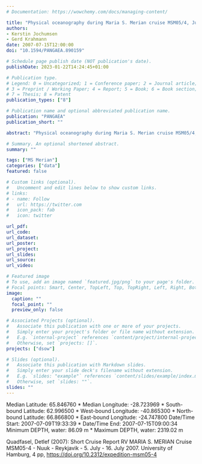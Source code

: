 ```yaml
---
# Documentation: https://wowchemy.com/docs/managing-content/

title: "Physical oceanography during Maria S. Merian cruise MSM05/4, July 2007. Institut für Meereskunde, Universität Hamburg. "
authors: 
- Kerstin Jochumsen
- Gerd Krahmann
date: 2007-07-15T12:00:00
doi: "10.1594/PANGAEA.890159"

# Schedule page publish date (NOT publication's date).
publishDate: 2023-01-22T14:24:45+01:00

# Publication type.
# Legend: 0 = Uncategorized; 1 = Conference paper; 2 = Journal article;
# 3 = Preprint / Working Paper; 4 = Report; 5 = Book; 6 = Book section;
# 7 = Thesis; 8 = Patent
publication_types: ["8"]

# Publication name and optional abbreviated publication name.
publication: "PANGAEA"
publication_short: ""

abstract: "Physical oceanography during Maria S. Merian cruise MSM05/4, 9-15 July 2007."

# Summary. An optional shortened abstract.
summary: ""

tags: ["MS Merian"]
categories: ["data"]
featured: false

# Custom links (optional).
#   Uncomment and edit lines below to show custom links.
# links:
# - name: Follow
#   url: https://twitter.com
#   icon_pack: fab
#   icon: twitter

url_pdf:
url_code:
url_dataset:
url_poster:
url_project:
url_slides:
url_source:
url_video:

# Featured image
# To use, add an image named `featured.jpg/png` to your page's folder. 
# Focal points: Smart, Center, TopLeft, Top, TopRight, Left, Right, BottomLeft, Bottom, BottomRight.
image:
  caption: ""
  focal_point: ""
  preview_only: false

# Associated Projects (optional).
#   Associate this publication with one or more of your projects.
#   Simply enter your project's folder or file name without extension.
#   E.g. `internal-project` references `content/project/internal-project/index.md`.
#   Otherwise, set `projects: []`.
projects: ["dsow"]

# Slides (optional).
#   Associate this publication with Markdown slides.
#   Simply enter your slide deck's filename without extension.
#   E.g. `slides: "example"` references `content/slides/example/index.md`.
#   Otherwise, set `slides: ""`.
slides: ""
---
```

Median Latitude: 65.846760 * Median Longitude: -28.723969 * South-bound Latitude: 62.996500 * West-bound Longitude: -40.865300 * North-bound Latitude: 66.866800 * East-bound Longitude: -24.747800
Date/Time Start: 2007-07-09T19:33:39 * Date/Time End: 2007-07-15T09:00:34
Minimum DEPTH, water: 86.09 m * Maximum DEPTH, water: 2319.02 m

Quadfasel, Detlef (2007): Short Cruise Report RV MARIA S. MERIAN Cruise MSM05-4 - Nuuk - Reykjavik - 5. July - 16. July 2007. University of Hamburg, 4 pp, https://doi.org/10.2312/expedition-msm05-4